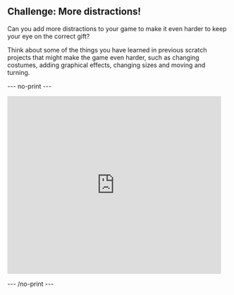 ## Challenge: More distractions!

Can you add more distractions to your game to make it even harder to keep your eye on the correct gift?

Think about some of the things you have learned in previous scratch projects that might make the game even harder, such as changing costumes, adding graphical effects, changing sizes and moving and turning.

--- no-print ---

<div class="scratch-preview">
<iframe src="https://scratch.mit.edu/projects/405012286/embed" allowtransparency="true" width="485" height="402" frameborder="0" scrolling="no" allowfullscreen></iframe>
</div>

--- /no-print ---
